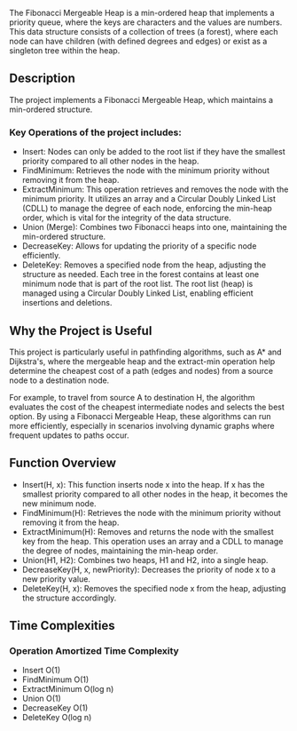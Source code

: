 
The Fibonacci Mergeable Heap is a min-ordered heap that implements a priority queue, where the keys are characters and the values are numbers. This data structure consists of a collection of trees (a forest), where each node can have children (with defined degrees and edges) or exist as a singleton tree within the heap.

## Description
The project implements a Fibonacci Mergeable Heap, which maintains a min-ordered structure.

### Key Operations of the project includes:

- Insert: Nodes can only be added to the root list if they have the smallest priority compared to all other nodes in the heap.
- FindMinimum: Retrieves the node with the minimum priority without removing it from the heap.
- ExtractMinimum: This operation retrieves and removes the node with the minimum priority. It utilizes an array and a Circular Doubly Linked List (CDLL) to manage the degree of each node, enforcing the min-heap order, which is vital for the integrity of the data structure.
- Union (Merge): Combines two Fibonacci heaps into one, maintaining the min-ordered structure.
- DecreaseKey: Allows for updating the priority of a specific node efficiently.
- DeleteKey: Removes a specified node from the heap, adjusting the structure as needed.
Each tree in the forest contains at least one minimum node that is part of the root list. The root list (heap) is managed using a Circular Doubly Linked List, enabling efficient insertions and deletions.

## Why the Project is Useful
This project is particularly useful in pathfinding algorithms, such as A* and Dijkstra's, where the mergeable heap and the extract-min operation help determine the cheapest cost of a path (edges and nodes) from a source node to a destination node.

For example, to travel from source A to destination H, the algorithm evaluates the cost of the cheapest intermediate nodes and selects the best option. By using a Fibonacci Mergeable Heap, these algorithms can run more efficiently, especially in scenarios involving dynamic graphs where frequent updates to paths occur.

## Function Overview
- Insert(H, x): This function inserts node x into the heap. If x has the smallest priority compared to all other nodes in the heap, it becomes the new minimum node.
- FindMinimum(H): Retrieves the node with the minimum priority without removing it from the heap.
- ExtractMinimum(H): Removes and returns the node with the smallest key from the heap. This operation uses an array and a CDLL to manage the degree of nodes, maintaining the min-heap order.
- Union(H1, H2): Combines two heaps, H1 and H2, into a single heap.
- DecreaseKey(H, x, newPriority): Decreases the priority of node x to a new priority value.
- DeleteKey(H, x): Removes the specified node x from the heap, adjusting the structure accordingly.

## Time Complexities
### Operation	Amortized Time Complexity
- Insert	O(1)
- FindMinimum	O(1)
- ExtractMinimum	O(log n)
- Union	O(1)
- DecreaseKey	O(1)
- DeleteKey	O(log n)



